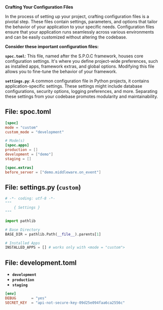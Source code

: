 **Crafting Your Configuration Files**

In the process of setting up your project, crafting configuration files is a pivotal step. These files contain settings, parameters, and options that tailor the behavior of your application to your specific needs. Configuration files ensure that your application runs seamlessly across various environments and can be easily customized without altering the codebase.

**Consider these important configuration files:**

**`spoc.toml`**: This file, named after the S.P.O.C framework, houses core configuration settings. It's where you define project-wide preferences, such as installed apps, framework extras, and global options. Modifying this file allows you to fine-tune the behavior of your framework.

**`settings.py`**: A common configuration file in Python projects, it contains application-specific settings. These settings might include database configurations, security options, logging preferences, and more. Separating these settings from your codebase promotes modularity and maintainability.

<div id="terminal-config" data-termynal></div>

## File: **spoc.toml**

```toml title="config/spoc.toml"
[spoc]
mode = "custom"
custom_mode = "development"

# Mode(s)
[spoc.apps]
production = []
development = ["demo"]
staging = []

[spoc.extras]
before_server = ["demo.middleware.on_event"]
```

## File: **settings.py** (**`custom`**)

```python title="config/settings.py"
# -*- coding: utf-8 -*-
"""
    { Settings }
"""

import pathlib

# Base Directory
BASE_DIR = pathlib.Path(__file__).parents[1]

# Installed Apps
INSTALLED_APPS = [] # works only with <mode = "custom">
```

## File: **development.toml**

- **`development`**
- **`production`**
- **`staging`**

```toml title="config/.env/development.toml"
[env]
DEBUG       = "yes"
SECRET_KEY  = "api-not-secure-key-09d25e094faa6ca2556c"
```
